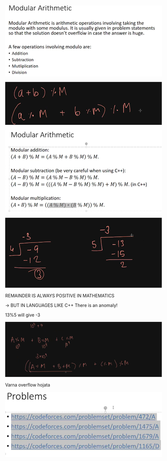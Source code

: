 ![749D8EA7-226C-4313-85D5-0F00D834F411.png](../../../../../../Images/749D8EA7-226C-4313-85D5-0F00D834F411.png)

![B5E2950D-8D3E-4A8D-9479-4538B4B000EB.png](../../../../../../Images/B5E2950D-8D3E-4A8D-9479-4538B4B000EB.png)

![4E5DDF5E-F401-4627-8598-B38709842861.png](../../../../../../Images/4E5DDF5E-F401-4627-8598-B38709842861.png)

![D47CD878-E3FF-46ED-B9C7-230DD4172880.png](../../../../../../Images/D47CD878-E3FF-46ED-B9C7-230DD4172880.png)

REMAINDER IS ALWAYS POSITIVE IN MATHEMATICS

→ BUT IN LANGUAGES LIKE C++ There is an anomaly!

13%5 will give -3

![1AE74057-ED43-4D22-84B3-DB4A670E18B4.png](../../../../../../Images/1AE74057-ED43-4D22-84B3-DB4A670E18B4.png)

Varna overflow hojata

![24904A2B-5D6C-42F9-9BFF-18E7B4E6322E.png](../../../../../../Images/24904A2B-5D6C-42F9-9BFF-18E7B4E6322E.png)